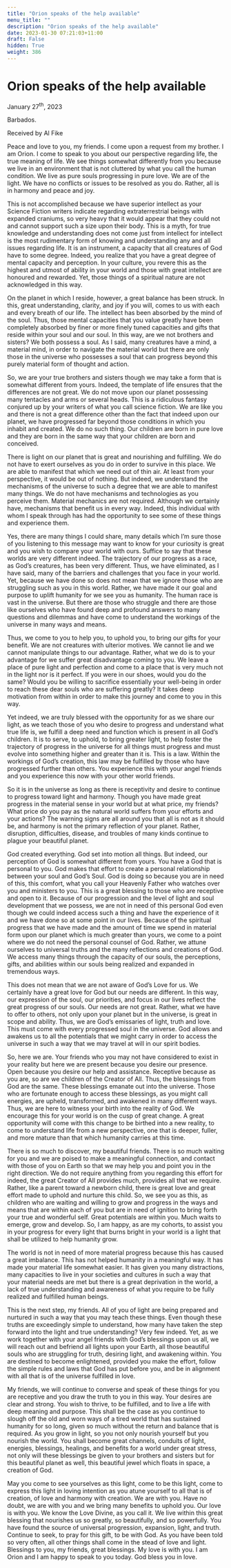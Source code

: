 ```yaml
---
title: "Orion speaks of the help available"
menu_title: ""
description: "Orion speaks of the help available"
date: 2023-01-30 07:21:03+11:00
draft: False
hidden: True
weight: 386
---
```

# Orion speaks of the help available

January 27<sup>th</sup>, 2023

Barbados.

Received by Al Fike



Peace and love to you, my friends. I come upon a request from my brother. I am Orion. I come to speak to you about our perspective regarding life, the true meaning of life. We see things somewhat differently from you because we live in an environment that is not cluttered by what you call the human condition. We live as pure souls progressing in pure love. We are of the light. We have no conflicts or issues to be resolved as you do. Rather, all is in harmony and peace and joy. 

This is not accomplished because we have superior intellect as your Science Fiction writers indicate regarding extraterrestrial beings with expanded craniums, so very heavy that it would appear that they could not and cannot support such a size upon their body. This is a myth, for true knowledge and understanding does not come just from intellect for intellect is the most rudimentary form of knowing and understanding any and all issues regarding life. It is an instrument, a capacity that all creatures of God have to some degree. Indeed, you realize that you have a great degree of mental capacity and perception. In your culture, you revere this as the highest and utmost of ability in your world and those with great intellect are honoured and rewarded. Yet, those things of a spiritual nature are not acknowledged in this way. 

On the planet in which I reside, however, a great balance has been struck. In this, great understanding, clarity, and joy if you will, comes to us with each and every breath of our life. The intellect has been absorbed by the mind of the soul. Thus, those mental capacities that you value greatly have been completely absorbed by finer or more finely tuned capacities and gifts that reside within your soul and our soul. In this way, are we not brothers and sisters? We both possess a soul. As I said, many creatures have a mind, a material mind, in order to navigate the material world but there are only those in the universe who possesses a soul that can progress beyond this purely material form of thought and action. 

So, we are your true brothers and sisters though we may take a form that is somewhat different from yours. Indeed, the template of life ensures that the differences are not great. We do not move upon our planet possessing many tentacles and arms or several heads. This is a ridiculous fantasy conjured up by your writers of what you call science fiction. We are like you and there is not a great difference other than the fact that indeed upon our planet, we have progressed far beyond those conditions in which you inhabit and created. We do no such thing. Our children are born in pure love and they are born in the same way that your children are born and conceived. 

There is light on our planet that is great and nourishing and fulfilling. We do not have to exert ourselves as you do in order to survive in this place. We are able to manifest that which we need out of thin air. At least from your perspective, it would be out of nothing. But indeed, we understand the mechanisms of the universe to such a degree that we are able to manifest many things. We do not have mechanisms and technologies as you perceive them. Material mechanics are not required. Although we certainly have, mechanisms that benefit us in every way. Indeed, this individual with whom I speak through has had the opportunity to see some of these things and experience them. 

Yes, there are many things I could share, many details which I’m sure those of you listening to this message may want to know for your curiosity is great and you wish to compare your world with ours. Suffice to say that these worlds are very different indeed. The trajectory of our progress as a race, as God’s creatures, has been very different. Thus, we have eliminated, as I have said, many of the barriers and challenges that you face in your world. Yet, because we have done so does not mean that we ignore those who are struggling such as you in this world. Rather, we have made it our goal and purpose to uplift humanity for we see you as humanity. The human race is vast in the universe. But there are those who struggle and there are those like ourselves who have found deep and profound answers to many questions and dilemmas and have come to understand the workings of the universe in many ways and means.

Thus, we come to you to help you, to uphold you, to bring our gifts for your benefit. We are not creatures with ulterior motives. We cannot lie and we cannot manipulate things to our advantage. Rather, what we do is to your advantage for we suffer great disadvantage coming to you. We leave a place of pure light and perfection and come to a place that is very much not in the light nor is it perfect. If you were in our shoes, would you do the same? Would you be willing to sacrifice essentially your well-being in order to reach these dear souls who are suffering greatly? It takes deep motivation from within in order to make this journey and come to you in this way. 

Yet indeed, we are truly blessed with the opportunity for as we share our light, as we teach those of you who desire to progress and understand what true life is, we fulfill a deep need and function which is present in all God’s children. It is to serve, to uphold, to bring greater light, to help foster the trajectory of progress in the universe for all things must progress and must evolve into something higher and greater than it is. This is a law. Within the workings of God’s creation, this law may be fulfilled by those who have progressed further than others. You experience this with your angel friends and you experience this now with your other world friends. 

So it is in the universe as long as there is receptivity and desire to continue to progress toward light and harmony. Though you have made great progress in the material sense in your world but at what price, my friends? What price do you pay as the natural world suffers from your efforts and your actions? The warning signs are all around you that all is not as it should be, and harmony is not the primary reflection of your planet. Rather, disruption, difficulties, disease, and troubles of many kinds continue to plague your beautiful planet. 

God created everything. God set into motion all things. But indeed, our perception of God is somewhat different from yours. You have a God that is personal to you. God makes that effort to create a personal relationship between your soul and God’s Soul. God is doing so because you are in need of this, this comfort, what you call your Heavenly Father who watches over you and ministers to you. This is a great blessing to those who are receptive and open to it. Because of our progression and the level of light and soul development that we possess, we are not in need of this personal God even though we could indeed access such a thing and have the experience of it and we have done so at some point in our lives. Because of the spiritual progress that we have made and the amount of time we spend in material form upon our planet which is much greater than yours, we come to a point where we do not need the personal counsel of God. Rather, we attune ourselves to universal truths and the many reflections and creations of God. We access many things through the capacity of our souls, the perceptions, gifts, and abilities within our souls being realized and expanded in tremendous ways.

This does not mean that we are not aware of God’s Love for us. We certainly have a great love for God but our needs are different. In this way, our expression of the soul, our priorities, and focus in our lives reflect the great progress of our souls. Our needs are not great. Rather, what we have to offer to others, not only upon your planet but in the universe, is great in scope and ability. Thus, we are God’s emissaries of light, truth and love. This must come with every progressed soul in the universe. God allows and awakens us to all the potentials that we might carry in order to access the universe in such a way that we may travel at will in our spirit bodies.

So, here we are. Your friends who you may not have considered to exist in your reality but here we are present because you desire our presence. Open because you desire our help and assistance. Receptive because as you are, so are we children of the Creator of All. Thus, the blessings from God are the same. These blessings emanate out into the universe. Those who are fortunate enough to access these blessings, as you might call energies, are upheld, transformed, and awakened in many different ways. Thus, we are here to witness your birth into the reality of God. We encourage this for your world is on the cusp of great change. A great opportunity will come with this change to be birthed into a new reality, to come to understand life from a new perspective, one that is deeper, fuller, and more mature than that which humanity carries at this time.

There is so much to discover, my beautiful friends. There is so much waiting for you and we are poised to make a meaningful connection, and contact with those of you on Earth so that we may help you and point you in the right direction. We do not require anything from you regarding this effort for indeed, the great Creator of All provides much, provides all that we require. Rather, like a parent toward a newborn child, there is great love and great effort made to uphold and nurture this child. So, we see you as this, as children who are waiting and willing to grow and progress in the ways and means that are within each of you but are in need of ignition to bring forth your true and wonderful self. Great potentials are within you. Much waits to emerge, grow and develop. So, I am happy, as are my cohorts, to assist you in your progress for every light that burns bright in your world is a light that shall be utilized to help humanity grow.

The world is not in need of more material progress because this has caused a great imbalance. This has not helped humanity in a meaningful way. It has made your material life somewhat easier. It has given you many distractions, many capacities to live in your societies and cultures in such a way that your material needs are met but there is a great deprivation in the world, a lack of true understanding and awareness of what you require to be fully realized and fulfilled human beings.

This is the next step, my friends. All of you of light are being prepared and nurtured in such a way that you may teach these things. Even though these truths are exceedingly simple to understand, how many have taken the step forward into the light and true understanding? Very few indeed. Yet, as we work together with your angel friends with God’s blessings upon us all, we will reach out and befriend all lights upon your Earth, all those beautiful souls who are struggling for truth, desiring light, and awakening within. You are destined to become enlightened, provided you make the effort, follow the simple rules and laws that God has put before you, and be in alignment with all that is of the universe fulfilled in love.

My friends, we will continue to converse and speak of these things for you are receptive and you draw the truth to you in this way. Your desires are clear and strong. You wish to thrive, to be fulfilled, and to live a life with deep meaning and purpose. This shall be the case as you continue to slough off the old and worn ways of a tired world that has sustained humanity for so long, given so much without the return and balance that is required. As you grow in light, so you not only nourish yourself but you nourish the world. You shall become great channels, conduits of light, energies, blessings, healings, and benefits for a world under great stress, not only will these blessings be given to your brothers and sisters but for this beautiful planet as well, this beautiful jewel which floats in space, a creation of God.

May you come to see yourselves as this light, come to be this light, come to express this light in loving intention as you atune yourself to all that is of creation, of love and harmony with creation. We are with you. Have no doubt, we are with you and we bring many benefits to uphold you. Our love is with you. We know the Love Divine, as you call it. We live within this great blessing that nourishes us so greatly, so beautifully, and so powerfully. You have found the source of universal progression, expansion, light, and truth. Continue to seek, to pray for this gift, to be with God. As you have been told so very often, all other things shall come in the stead of love and light. Blessings to you, my friends, great blessings. My love is with you. I am Orion and I am happy to speak to you today. God bless you in love.
